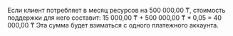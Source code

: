 Если клиент потребляет в месяц ресурсов на 500 000,00 ₸, стоимость поддержки для него составит:
15 000,00 ₸ + 500 000,00 ₸ * 0,05 = 40 000,00 ₸
Эта сумма будет взиматься с одного платежного аккаунта. 